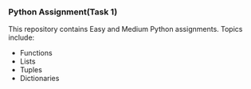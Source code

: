 ### Python Assignment(Task 1)
This repository contains Easy and Medium Python assignments. Topics include:
- Functions
- Lists
- Tuples
- Dictionaries

